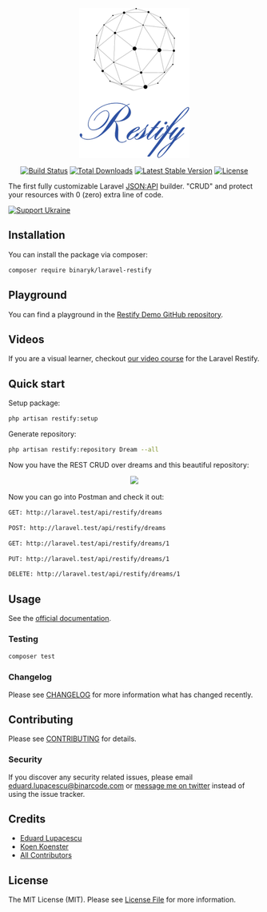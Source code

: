 <p align="center"><img src="/docs-v2/static/logo.png"></p>

<p align="center">
    <a href="https://github.com/BinarCode/laravel-restify/actions"><img src="https://github.com/BinarCode/laravel-restify/workflows/tests/badge.svg" alt="Build Status"></a>
    <a href="https://packagist.org/packages/binaryk/laravel-restify"><img src="https://poser.pugx.org/binaryk/laravel-restify/d/total.svg" alt="Total Downloads"></a>
    <a href="https://packagist.org/packages/binaryk/laravel-restify"><img src="https://poser.pugx.org/binaryk/laravel-restify/v/stable.svg" alt="Latest Stable Version"></a>
    <a href="https://packagist.org/packages/binaryk/laravel-restify"><img src="https://poser.pugx.org/binaryk/laravel-restify/license.svg" alt="License"></a>
</p>

The first fully customizable Laravel [JSON:API](https://jsonapi.org) builder. "CRUD" and protect your resources with 0 (zero) extra line of code.

<div>
<a href="https://supportukrainenow.org">
<img alt="Support Ukraine" src="https://github-ads.s3-eu-central-1.amazonaws.com/support-ukraine-spatie-be.svg">
</a>
</div>

## Installation

You can install the package via composer:

```bash
composer require binaryk/laravel-restify
```

## Playground

You can find a playground in the [Restify Demo GitHub repository](https://github.com/BinarCode/restify-demo).

## Videos

If you are a visual learner, checkout [our video course](https://www.binarcode.com/learn/restify) for the Laravel Restify.

## Quick start

Setup package:

```bash
php artisan restify:setup
```

Generate repository:

```bash
php artisan restify:repository Dream --all
```

Now you have the REST CRUD over dreams and this beautiful repository:

<p align="center"><img src="/docs-v2/static/tile.png"></p>

Now you can go into Postman and check it out: 

```bash
GET: http://laravel.test/api/restify/dreams
```

```bash
POST: http://laravel.test/api/restify/dreams
```

```bash
GET: http://laravel.test/api/restify/dreams/1
```

```bash
PUT: http://laravel.test/api/restify/dreams/1
```

```bash
DELETE: http://laravel.test/api/restify/dreams/1
```

## Usage

See the [official documentation](https://restify.binarcode.com).

### Testing

``` bash
composer test
```

### Changelog

Please see [CHANGELOG](CHANGELOG.md) for more information what has changed recently.

## Contributing

Please see [CONTRIBUTING](CONTRIBUTING.md) for details.

### Security

If you discover any security related issues, please email eduard.lupacescu@binarcode.com or [message me on twitter](https://twitter.com/LupacescuEuard) instead of using the issue tracker.

## Credits

- [Eduard Lupacescu](https://twitter.com/LupacescuEuard)
- [Koen Koenster](https://github.com/Koenster)
- [All Contributors](../../contributors)

## License

The MIT License (MIT). Please see [License File](LICENSE.md) for more information.

